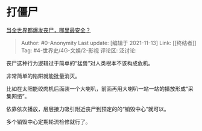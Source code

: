 # 打僵尸
[当全世界都爆发丧尸，哪里最安全？](https://www.zhihu.com/question/64232240/answer/1541328699)

> Author: #0-Anonymity
> Last update: [编辑于 2021-11-13]
> Link: [[终结者]]
> Tag: #4-世界史/4G-文娱/2-影视
> 评论区:
> 泛讨论:

丧尸这种行为逻辑过于简单的“猛兽”对人类根本不该构成危机。

非常简单的陷阱就能批量消灭。

比如在太阳能绞肉机后面装一个大喇叭，前面再用大喇叭一站一站的播放形成“采集网络”。

依靠依次播放，层层接力吸引附近丧尸到预定的的“销毁中心”就可以。

多个销毁中心定期轮流检修就行了。
